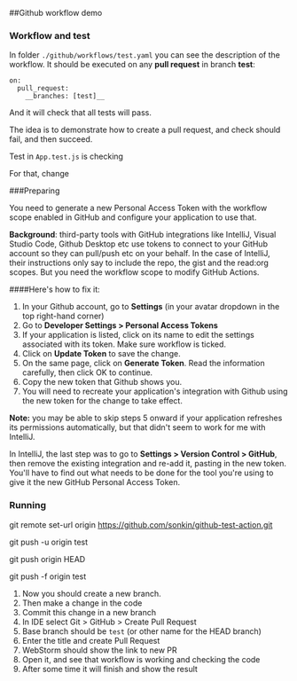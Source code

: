 ##Github workflow demo

### Workflow and test

In folder `./github/workflows/test.yaml` you can see the description of the workflow.
It should be executed on any **pull request** in branch **test**:
```
on:
  pull_request:
    __branches: [test]__
```
And it will check that all tests will pass.

The idea is to demonstrate how to create a pull request, and check should fail, and then succeed.

Test in `App.test.js` is checking 

For that, change 

###Preparing

You need to generate a new Personal Access Token with the workflow scope enabled in GitHub and configure your application to use that.

**Background**: third-party tools with GitHub integrations like IntelliJ, Visual Studio Code, Github Desktop etc use tokens to connect to your GitHub account so they can pull/push etc on your behalf. In the case of IntelliJ, their instructions only say to include the repo, the gist and the read:org scopes. But you need the workflow scope to modify GitHub Actions.

####Here's how to fix it:

1) In your Github account, go to **Settings** (in your avatar dropdown in the top right-hand corner)
2) Go to **Developer Settings > Personal Access Tokens**
3) If your application is listed, click on its name to edit the settings associated with its token. Make sure workflow is ticked.
4) Click on **Update Token** to save the change.
5) On the same page, click on **Generate Token**. Read the information carefully, then click OK to continue.
6) Copy the new token that Github shows you.
7) You will need to recreate your application's integration with Github using the new token for the change to take effect.

**Note:** you may be able to skip steps 5 onward if your application refreshes its permissions automatically, but that didn't seem to work for me with IntelliJ.

In IntelliJ, the last step was to go to **Settings > Version Control > GitHub**, then remove the existing integration and re-add it, pasting in the new token. You'll have to find out what needs to be done for the tool you're using to give it the new GitHub Personal Access Token.



### Running

git remote set-url origin https://github.com/sonkin/github-test-action.git

git push -u origin test

git push origin HEAD

git push -f origin test

1) Now you should create a new branch.
2) Then make a change in the code
3) Commit this change in a new branch
4) In IDE select Git > GitHub > Create Pull Request
5) Base branch should be `test` (or other name for the HEAD branch)
6) Enter the title and create Pull Request
7) WebStorm should show the link to new PR
8) Open it, and see that workflow is working and checking the code
9) After some time it will finish and show the result

